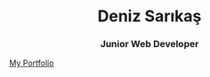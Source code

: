 <h1 align="center">Deniz Sarıkaş</h1>
<h3 align="center">Junior Web Developer</h3>
<a href="https://denizsarikas.vercel.app/" target="_blank">My Portfolio</a>
